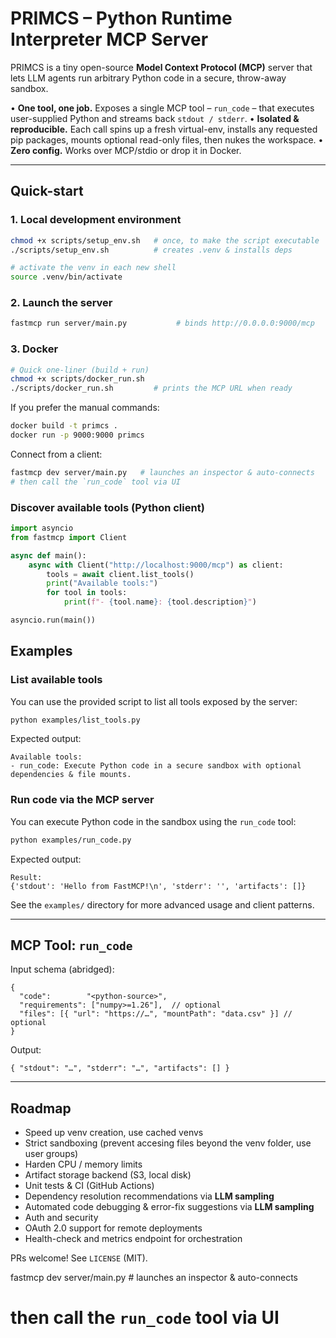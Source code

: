 # PRIMCS – Python Runtime Interpreter MCP Server

PRIMCS is a tiny open-source **Model Context Protocol (MCP)** server that lets LLM agents run arbitrary Python code in a secure, throw-away sandbox.

•   **One tool, one job.**  Exposes a single MCP tool – `run_code` – that executes user-supplied Python and streams back `stdout / stderr`.
•   **Isolated & reproducible.**  Each call spins up a fresh virtual-env, installs any requested pip packages, mounts optional read-only files, then nukes the workspace.
•   **Zero config.**  Works over MCP/stdio or drop it in Docker.

---

## Quick-start

### 1. Local development environment

```bash
chmod +x scripts/setup_env.sh   # once, to make the script executable
./scripts/setup_env.sh          # creates .venv & installs deps

# activate the venv in each new shell
source .venv/bin/activate
```

### 2. Launch the server

```bash
fastmcp run server/main.py           # binds http://0.0.0.0:9000/mcp
```

### 3. Docker

```bash
# Quick one-liner (build + run)
chmod +x scripts/docker_run.sh
./scripts/docker_run.sh         # prints the MCP URL when ready
```

If you prefer the manual commands:

```bash
docker build -t primcs .
docker run -p 9000:9000 primcs
```

Connect from a client:

```bash
fastmcp dev server/main.py   # launches an inspector & auto-connects
# then call the `run_code` tool via UI
```

### Discover available tools (Python client)

```python
import asyncio
from fastmcp import Client

async def main():
    async with Client("http://localhost:9000/mcp") as client:
        tools = await client.list_tools()
        print("Available tools:")
        for tool in tools:
            print(f"- {tool.name}: {tool.description}")

asyncio.run(main())
```

## Examples

### List available tools

You can use the provided script to list all tools exposed by the server:

```bash
python examples/list_tools.py
```

Expected output:
```
Available tools:
- run_code: Execute Python code in a secure sandbox with optional dependencies & file mounts.
```

### Run code via the MCP server

You can execute Python code in the sandbox using the `run_code` tool:

```bash
python examples/run_code.py
```

Expected output:
```
Result:
{'stdout': 'Hello from FastMCP!\n', 'stderr': '', 'artifacts': []}
```

See the `examples/` directory for more advanced usage and client patterns.

---

## MCP Tool: `run_code`
Input schema (abridged):
```jsonc
{
  "code":        "<python-source>",
  "requirements": ["numpy>=1.26"],  // optional
  "files": [{ "url": "https://…", "mountPath": "data.csv" }] // optional
}
```

Output:
```jsonc
{ "stdout": "…", "stderr": "…", "artifacts": [] }
```

---

## Roadmap
- Speed up venv creation, use cached venvs
- Strict sandboxing (prevent accesing files beyond the venv folder, use user groups)
- Harden CPU / memory limits 
- Artifact storage backend (S3, local disk)
- Unit tests & CI (GitHub Actions)
- Dependency resolution recommendations via **LLM sampling**
- Automated code debugging & error-fix suggestions via **LLM sampling**
- Auth and security
- OAuth 2.0 support for remote deployments
- Health-check and metrics endpoint for orchestration


PRs welcome!  See `LICENSE` (MIT). 

fastmcp dev server/main.py   # launches an inspector & auto-connects
# then call the `run_code` tool via UI 